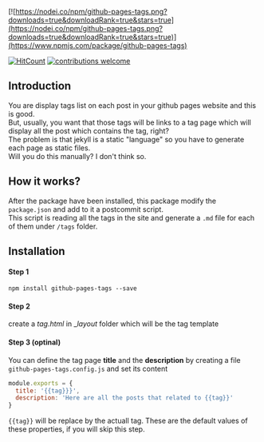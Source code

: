 [![https://nodei.co/npm/github-pages-tags.png?downloads=true&downloadRank=true&stars=true](https://nodei.co/npm/github-pages-tags.png?downloads=true&downloadRank=true&stars=true)](https://www.npmjs.com/package/github-pages-tags)


[![HitCount](https://hits.dwyl.com/moshfeu/github-pages-tags.svg)](https://hits.dwyl.com/dwyl/start-here)
[![contributions welcome](https://img.shields.io/badge/contributions-welcome-brightgreen.svg?style=flat)](https://github.com/moshfeu/github-pages-tags/issues)

## Introduction
You are display tags list on each post in your github pages website and this is good.<br />
But, usually, you want that those tags will be links to a tag page which will display all the post
which contains the tag, right?<br />
The problem is that jekyll is a static "language" so you have to generate each page as static files.<br />
Will you do this manually? I don't think so.

## How it works?

After the package have been installed, this package modify the `package.json` and add to it a postcommit script.<br />
This script is reading all the tags in the site and generate a `.md` file for each of them under `/tags` folder.

## Installation

#### Step 1

```shell
npm install github-pages-tags --save
```

#### Step 2

create a _tag.html_ in __layout_ folder which will be the tag template

#### Step 3 (optinal)

You can define the tag page **title** and the **description** by creating a file `github-pages-tags.config.js` and set its content

```javascript
module.exports = {
  title: '{{tag}}}',
  description: 'Here are all the posts that related to {{tag}}'
}
```

`{{tag}}` will be replace by the actuall tag.
These are the default values of these properties, if you will skip this step.